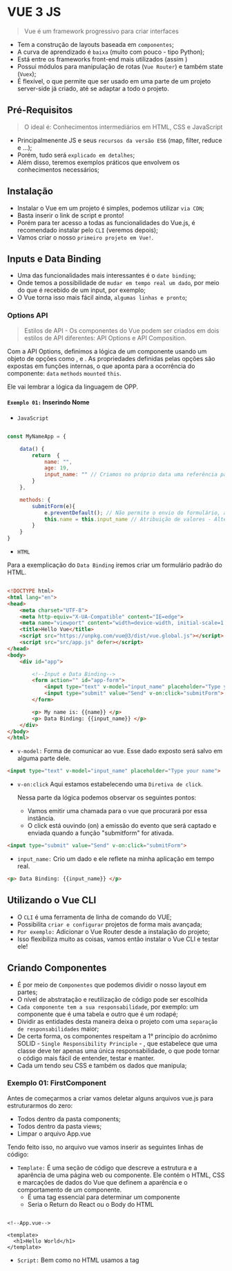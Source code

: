 # VUE 3 JS

> Vue é um framework progressivo para criar interfaces

- Tem a construção de layouts baseada em `componentes`;
- A curva de aprendizado é `baixa` (muito com pouco - tipo Python);
- Está entre os frameworks front-end mais utilizados (assim )
- Possui módulos para manipulação de rotas (`Vue Router`) e também state (`Vuex`);
- É flexível, o que permite que ser usado em uma parte de um projeto server-side já criado, até se adaptar a todo o projeto.

## Pré-Requisitos

> O ideal é: Conhecimentos intermediários em HTML, CSS e JavaScript

- Principalmenente JS e seus `recursos da versão ES6` (map, filter, reduce e ...);
- Porém, tudo será `explicado em detalhes`;
- Além disso, teremos exemplos práticos que envolvem os conhecimentos necessários;

## Instalação 

- Instalar o Vue em um projeto é simples, podemos utilizar `via CDN`;
- Basta inserir o link de script e pronto!
- Porém para ter acesso a todas as funcionalidades do Vue.js, é recomendado instalar pelo `CLI` (veremos depois);
- Vamos criar o nosso `primeiro projeto em Vue!`.

## Inputs e Data Binding 

- Uma das funcionalidades mais interessantes é o `date binding`;
- Onde temos a possibilidade de `mudar em tempo real um dado`, por meio do que é recebido de um input, por exemplo;
- O Vue torna isso mais fácil ainda, `algumas linhas e pronto`;

### Options API

> Estilos de API - Os componentes do Vue podem ser criados em dois estilos de API diferentes: API Options e API Composition.

Com a API Options, definimos a lógica de um componente usando um objeto de opções como , e . As propriedades definidas pelas opções são expostas em funções internas, o que aponta para a ocorrência do componente: `data` `methods` `mounted` `this`. 

Ele vai lembrar a lógica da linguagem de OPP.

#### `Exemplo 01:` Inserindo Nome

- `JavaScript`

```js

const MyNameApp = {

    data() {
        return  {
            name: "",
            age: 19,
            input_name: "" // Criamos no próprio data uma referência para o input
        }
    },

    methods: {
        submitForm(e){
            e.preventDefault(); // Não permite o envio do formulário, atualizando a página
            this.name = this.input_name // Atribuição de valores - Alteração simultânea
        }
    }
}

```

- `HTML`

Para a exemplicação do `Data Binding` iremos criar um formulário padrão do HTML.

```html

<!DOCTYPE html>
<html lang="en">
<head>
    <meta charset="UTF-8">
    <meta http-equiv="X-UA-Compatible" content="IE=edge">
    <meta name="viewport" content="width=device-width, initial-scale=1.0">
    <title>Hello Vue</title>
    <script src="https://unpkg.com/vue@3/dist/vue.global.js"></script>
    <script src="src/app.js" defer></script>
</head>
<body>
    <div id="app">

        <!--Input e Data Binding-->
        <form action="" id="app-form">
            <input type="text" v-model="input_name" placeholder="Type your name">
            <input type="submit" value="Send" v-on:click="submitForm">
        </form>

        <p> My name is: {{name}} </p>
        <p> Data Binding: {{input_name}} </p>
    </div>
</body>
</html>

```

- `v-model:` Forma de comunicar ao vue. Esse dado exposto será salvo em alguma parte dele.

```html
<input type="text" v-model="input_name" placeholder="Type your name">
```

- `v-on:click` Aqui estamos estabelecendo uma `Diretiva de click`.

    Nessa parte da lógica podemos observar os seguintes pontos:

    - Vamos emitir uma chamada para o vue que procurará por essa instância.
    - O click está ouvindo (on) a emissão do evento que será captado e enviada quando a função "submitform" for ativada.

```html
<input type="submit" value="Send" v-on:click="submitForm">
```

- `input_name:` Crio um dado e ele reflete na minha aplicação em tempo real.

```html
<p> Data Binding: {{input_name}} </p>
```

## Utilizando o Vue CLI

- O `CLI` é uma ferramenta de linha de comando do VUE;
- Possibilita `criar e configurar` projetos de forma mais avançada;
- `Por exemplo:` Adicionar o Vue Router desde a instalação do projeto;
- Isso flexibiliza muito as coisas, vamos então instalar o Vue CLI e testar ele!

## Criando Componentes 

- É por meio de `Componentes` que podemos dividir o nosso layout em partes;
- O nível de abstratação e reutilização de código pode ser escolhida
- `Cada componente tem a sua responsabilidade`, por exemplo: um componente que é uma tabela e outro que é um rodapé;
- Dividir as entidades desta maneira deixa o projeto com uma `separação de responsabilidades` maior;
- De certa forma, os componentes respeitam a 1° princípio do acrônimo SOLID - `Single Responsibility Principle` - , que estabelece que uma classe deve ter apenas uma única responsabilidade, o que pode tornar o código mais fácil de entender, testar e manter.
- Cada um tendo seu CSS e também os dados que manipula;

### Exemplo 01: FirstComponent

Antes de começarmos a criar vamos deletar alguns arquivos vue.js para estruturarmos do zero:

- Todos dentro da pasta components;
- Todos dentro da pasta views;
- Limpar o arquivo App.vue

Tendo feito isso, no arquivo vue vamos inserir as seguintes linhas de código:

- `Template:` É uma seção de código que descreve a estrutura e a aparência de uma página web ou componente. Ele contém o HTML, CSS e marcações de dados do Vue que definem a aparência e o comportamento de um componente.
    - É uma tag essencial para determinar um componente
    - Seria o Return do React ou o Body do HTML

```vue

<!--App.vue-->

<template>
  <h1>Hello World</h1>
</template>

```

- `Script:` Bem como no HTML usamos a tag <script> para linkdar uma página js ou até mesmo inserir blocos de códigos js, aqui iremos usar para marcação lógica javascript.

    - Precisamos exportar o template que criamos. Assim como, no React quando fazemos `export default app = () -> {}`.
    - `Name:`  Se eu mudar o nome daqui para qualquer outro não vai importar, porque eu estou chamando a página corretamente em "main", mas como boas práticas é importante cada nomeação fazer jus a sua referência.
    - `Components:`  Criando um outro objeto declarando ao vue que usaremos components

```vue

<!--App.vue-->

<script>
  import FirstComponent from './components/FirstComponent.vue';

  export default {
    name: 'App',
    components: {
      FirstComponent
    }
  }
</script>

```

- `Components:`  Criando um outro objeto declarando ao vue que usaremos components

```vue

<!--App.vue-->

<template>
  <!--Essa chamada funciona com letras minusculas e um (-) separando tbm-->
  <FirstComponent/> <!--Devemos chamar o componente importado-->
</template>

<script>
  import FirstComponent from './components/FirstComponent.vue';

  export default {
    name: 'App',
    components: {
      FirstComponent
    }
  }
</script>

```

```vue

<!--FirstComponent.vue-->

<template>
    <h1>Hello Vue!!</h1>
</template>

<script>
    export default {
        name: 'FirstComponent'
    }
</script>

```

## Dados em Componentes (data)

- Os components podem conter dados;
- Podemos `inicializar já com algum valor` e também modificar durante a execução do programa;
- Os dados ficam em uma função chamada `data`;
- Esta função deve retornar os dados em `formato de objeto`;

### Exemplo 02: Inserindo dados nos componentes

- `Data():` É um método específico, no qual tem como responsabilidade expor dados no componente onde está junto no arquivo.
    - Sendo uma função, como qualquer outra, será evocada com o ();
    - Os dados só podem ser utilizados dentro do próprio componente, não pode exportar.

```vue

<template>
    <!--Devemos colcoar um elemento pai-->
    <div id="first-component">
        <h1>Hello Vue!!</h1>
        <p>I'm {{ name }} and my ocupation is {{ ocupation }}</p>
    </div>
</template>

<script>
    export default {
        name: 'FirstComponent',
        // Evocada como uma função com ()
        data () {
            return {
                name: "Samara",
                ocupation: "Developer FrontEnd"
            }
        }
    }
</script>

```

- Só porque o `App.vue` abriga componentes não quer dizer que ele não possa ter o seu próprio data também.

```vue

<template>
  <div id="app">
    <FirstComponent/>
    Test: {{test }}
  </div>
</template>

<script>
  import FirstComponent from './components/FirstComponent.vue';

  export default {
    name: 'App',
    components: {
      FirstComponent
    },
    data(){
      return {
        test: "Testing"
      }
    }
  }
</script>

```

## Lyfe Cycle Hooks

- Os `Life Cycle Hooks` são eventos que podem ser ativados em determinadas partes ou momentos da execução do programa;
- Exemplo: `created` - Aqui teremos um hook quando uma view ou componente for criada.
- Executa o código a partir do momento que o componente é criado;
- Estes gatilhos são interessantes para alterar a aplicação em diversas etapas diferentes;

```vue

<template>
    <h1>My name is: {{ name }}</h1>
</template>

<script>
export default {
    name: 'LyfeCycle',
    data() {
        return {
            name: "I don't know yet"
        }
    },
    // Hook que vai refletir na minha aplicação
    // Me ajudará a tornar dinâmico os meus dados
    created(){
        // this.name = "Samara"
        // Ao fazer isso passamos por cima do "mounted"
        setTimeout(() => {
            this.name = "Samara"
        }, 1000)
    },
    // Hook que está acima da hierarquia
    
    mounted(){
        // Isso nos ajuda a vê melhor o que está acontecendo
        setTimeout(() => {
            this.name = "Matheus"
        }, 2000)
    }
}
</script>

```